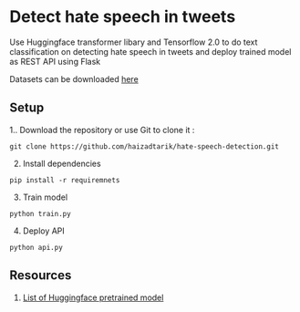 # Detect hate speech in tweets

Use Huggingface transformer libary and Tensorflow 2.0 to do text classification on detecting hate speech in tweets
and deploy trained model as REST API using Flask

Datasets can be downloaded [here](https://www.kaggle.com/arkhoshghalb/twitter-sentiment-analysis-hatred-speech)


## Setup

1.. Download the repository or use Git to clone it : 
```
git clone https://github.com/haizadtarik/hate-speech-detection.git
```
2. Install dependencies
```
pip install -r requiremnets
```
3. Train model
```
python train.py
```
4. Deploy API
```
python api.py
```


## Resources
1. [List of Huggingface pretrained model](https://huggingface.co/transformers/pretrained_models.html)




